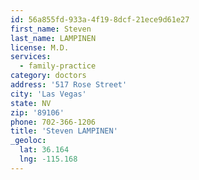 ```yaml
---
id: 56a855fd-933a-4f19-8dcf-21ece9d61e27
first_name: Steven
last_name: LAMPINEN
license: M.D.
services:
  - family-practice
category: doctors
address: '517 Rose Street'
city: 'Las Vegas'
state: NV
zip: '89106'
phone: 702-366-1206
title: 'Steven LAMPINEN'
_geoloc:
  lat: 36.164
  lng: -115.168
---
```

